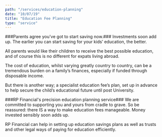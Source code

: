 ```yaml
---
path: "/services/education-planning"
date: "10/07/19"
title: "Education Fee Planning"
type: "service"
---
```


###Parents agree you've got to start saving now.###
Investments soon add up. The earlier you can start saving for your kids’ education, the better.

All parents would like their children to receive the best possible education, and of course this is no different for expats living abroad. 

The cost of education, whilst varying greatly country to country, can be a tremendous burden on a family’s finances, especially if funded through disposable income. 

But there is another way; a specialist education fee’s plan, set up in advance to help secure the child’s educational future until post University. 


###RP Financial's precision education planning service###
We are committed to supporting you and yours from cradle to grave. So be reassured: there IS a way to make education fees manageable. Money invested sensibly soon adds up.

RP Financial can help in setting up education savings plans as well as trusts and other legal ways of paying for education efficiently. 



